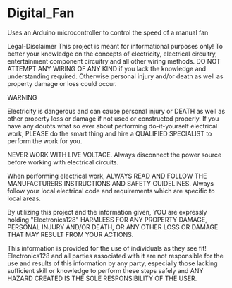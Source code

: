 # Digital_Fan
Uses an Arduino microcontroller to control the speed of a manual fan

Legal-Disclaimer
This project is meant for informational purposes only! To better your knowledge on the concepts of electricity, electrical circuitry, entertainment component circuitry and all other wiring methods. DO NOT ATTEMPT ANY WIRING OF ANY KIND if you lack the knowledge and understanding required. Otherwise personal injury and/or death as well as property damage or loss could occur.

WARNING

Electricity is dangerous and can cause personal injury or DEATH as well as other property loss or damage if not used or constructed properly. If you have any doubts what so ever about performing do-it-yourself electrical work, PLEASE do the smart thing and hire a QUALIFIED SPECIALIST to perform the work for you.

NEVER WORK WITH LIVE VOLTAGE. Always disconnect the power source before working with electrical circuits.

When performing electrical work, ALWAYS READ AND FOLLOW THE MANUFACTURERS INSTRUCTIONS AND SAFETY GUIDELINES. Always follow your local electrical code and requirements which are specific to local areas.

By utilizing this project and the information given, YOU are expressly holding "Electronics128" HARMLESS FOR ANY PROPERTY DAMAGE, PERSONAL INJURY AND/OR DEATH, OR ANY OTHER LOSS OR DAMAGE THAT MAY RESULT FROM YOUR ACTIONS.

This information is provided for the use of individuals as they see fit! Electronics128 and all parties associated with it are not responsible for the use and results of this information by any party, especially those lacking sufficient skill or knowledge to perform these steps safely and ANY HAZARD CREATED IS THE SOLE RESPONSIBILITY OF THE USER.
